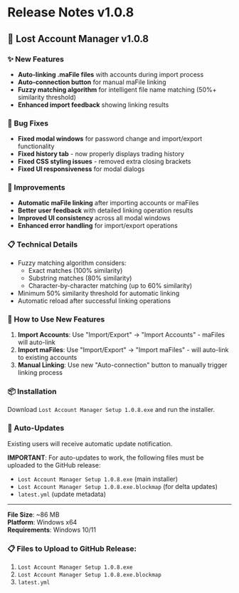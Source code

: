 # Release Notes v1.0.8

## 🚀 Lost Account Manager v1.0.8

### ✨ New Features
- **Auto-linking .maFile files** with accounts during import process
- **Auto-connection button** for manual maFile linking
- **Fuzzy matching algorithm** for intelligent file name matching (50%+ similarity threshold)
- **Enhanced import feedback** showing linking results

### 🐛 Bug Fixes
- **Fixed modal windows** for password change and import/export functionality
- **Fixed history tab** - now properly displays trading history
- **Fixed CSS styling issues** - removed extra closing brackets
- **Fixed UI responsiveness** for modal dialogs

### 🔧 Improvements
- **Automatic maFile linking** after importing accounts or maFiles
- **Better user feedback** with detailed linking operation results
- **Improved UI consistency** across all modal windows
- **Enhanced error handling** for import/export operations

### 📋 Technical Details
- Fuzzy matching algorithm considers:
  - Exact matches (100% similarity)
  - Substring matches (80% similarity)  
  - Character-by-character matching (up to 60% similarity)
- Minimum 50% similarity threshold for automatic linking
- Automatic reload after successful linking operations

### 🎯 How to Use New Features
1. **Import Accounts**: Use "Import/Export" → "Import Accounts" - maFiles will auto-link
2. **Import maFiles**: Use "Import/Export" → "Import maFiles" - will auto-link to existing accounts
3. **Manual Linking**: Use new "Auto-connection" button to manually trigger linking process

### 📦 Installation
Download `Lost Account Manager Setup 1.0.8.exe` and run the installer.

### 🔄 Auto-Updates
Existing users will receive automatic update notification.

**IMPORTANT**: For auto-updates to work, the following files must be uploaded to the GitHub release:
- `Lost Account Manager Setup 1.0.8.exe` (main installer)
- `Lost Account Manager Setup 1.0.8.exe.blockmap` (for delta updates)
- `latest.yml` (update metadata)

---
**File Size**: ~86 MB  
**Platform**: Windows x64  
**Requirements**: Windows 10/11

### 📋 Files to Upload to GitHub Release:
1. `Lost Account Manager Setup 1.0.8.exe`
2. `Lost Account Manager Setup 1.0.8.exe.blockmap`  
3. `latest.yml`
